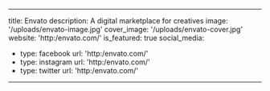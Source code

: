 ---

title: Envato
description: A digital marketplace for creatives
image: '/uploads/envato-image.jpg'
cover_image: '/uploads/envato-cover.jpg'
website: 'http:/envato.com/'
is_featured: true
social_media:
- type: facebook
  url: 'http:/envato.com/'
- type: instagram
  url: 'http:/envato.com/'
- type: twitter
  url: 'http:/envato.com/'


---